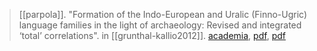> [[parpola]]. "Formation of the Indo-European and Uralic (Finno-Ugric) language families in the light of archaeology: Revised and integrated ‘total’ correlations". in [[grunthal-kallio2012]]. [academia](https://www.academia.edu/23437942/Parpola-Asko-2012-2013-Formation-of-the-Indo-European-and-Uralic-Finno-Ugric-language-families-in-the-light-of-archaeology-Pp-119-184-in-R-Gr%C3%BCnthal-and-P-Kallio-eds-A-Linguistic-Map-of-Prehistoric-Northern-Europe-MSFOu-266-Helsinki?auto=download), [pdf](https://www.sgr.fi/sust/sust266/sust266-parpola.pdf), [pdf](a/a-parpola2012.pdf)